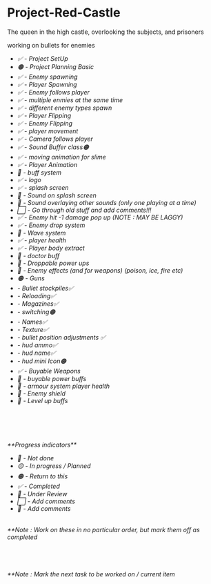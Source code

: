 # Project-Red-Castle
The queen in the high castle, overlooking the subjects, and prisoners


 working on bullets for enemies
<p>
  <em>
  <ul>
    <li>✅ - Project SetUp</li>
    <li>🟠 - Project Planning Basic</li>
    <li>✅ - Enemy spawning</li>
    <li>✅ - Player Spawning</li>
    <li>✅ - Enemy follows player</li>
    <li>✅ - multiple enmies at the same time</li>
    <li>✅ - different enemy types spawn</li>
    <li>✅ - Player Flipping</li>
    <li>✅ - Enemy Flipping</li>
    <li>✅ - player movement</li>
    <li>✅ - Camera follows player</li>
    <li>✅ - Sound Buffer class🟠</li>
    <li>✅ - moving animation for slime</li>
    <li>✅ - Player Animation</li>
    <li>🔷 - buff system</li>
    <li>✅ - logo</li>
    <li>✅ - splash screen</li>
    <li>🔷 - Sound on splash screen</li>
    <li>🐛 - Sound overlaying other sounds (only one playing at a time)</li>
    <li>⬜ - Go through old stuff and add comments!!!</li>
    <li>✅ - Enemy hit -1 damage pop up (NOTE : MAY BE LAGGY)</li>
    <li>✅ - Enemy drop system</li>
    <li>🔴 - Wave system</li>
    <li>✅ - player health</li>
    <li>✅ - Player body extract</li>
    <li>🔴 - doctor buff</li>
    <li>🔴 - Droppable power ups</li>
    <li>🔴 - Enemy effects (and for weapons) (poison, ice, fire etc)</li>
    <li>🟠 - Guns</li>
        <li>     - Bullet stockpiles✅</li>
        <li>     - Reloading✅</li>
        <li>     - Magazines✅</li>
        <li>     - switching🟠</li>
        <li>     - Names✅</li>
        <li>     - Texture✅</li>
        <li>     - bullet position adjustments ✅</li>
        <li>     - hud ammo✅</li>
        <li>     - hud name✅</li>
        <li>     - hud mini Icon🟠</li>
    <li>✅ - Buyable Weapons</li>
    <li>🔴 - buyable power buffs</li>
    <li>🔴 - armour system player health</li>
    <li>🔴 - Enemy shield</li>
    <li>🔴 - Level up buffs</li>
  </ul>
<br><br><br>
  </em></p>
    <h6><em>**Progress indicators**</em>
     <ul>
       <li>🔴 - Not done</li>
       <li>🟡 - In progress / Planned</li>
       <li>🟠 - Return to this</li>
       <li>✅ - Completed</li>
       <li>🔷 - Under Review</li>
       <li>⬜ - Add comments</li>
       <li>🐛 - Add comments</li>
     </ul>
    </h6>
  </em>
  <em>
  <h6>**Note : Work on these in no particular order, but mark them off as completed</h6><br>
  <h6>**Note : Mark the next task to be worked on / current item</h6>
  </em>